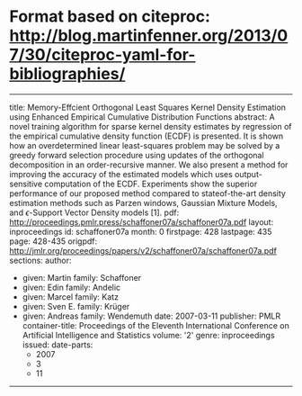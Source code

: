 # Format based on citeproc: http://blog.martinfenner.org/2013/07/30/citeproc-yaml-for-bibliographies/
---
title: Memory-Effcient Orthogonal Least Squares Kernel Density Estimation using Enhanced
  Empirical Cumulative Distribution Functions
abstract: A novel training algorithm for sparse kernel density estimates by regression
  of the empirical cumulative density function (ECDF) is presented. It is shown how
  an overdetermined linear least-squares problem may be solved by a greedy forward
  selection procedure using updates of the orthogonal decomposition in an order-recursive
  manner. We also present a method for improving the accuracy of the estimated models
  which uses output-sensitive computation of the ECDF. Experiments show the superior
  performance of our proposed method compared to stateof-the-art density estimation
  methods such as Parzen windows, Gaussian Mixture Models, and $\epsilon$-Support
  Vector Density models [1].
pdf: http://proceedings.pmlr.press/schaffoner07a/schaffoner07a.pdf
layout: inproceedings
id: schaffoner07a
month: 0
firstpage: 428
lastpage: 435
page: 428-435
origpdf: http://jmlr.org/proceedings/papers/v2/schaffoner07a/schaffoner07a.pdf
sections: 
author:
- given: Martin
  family: Schaffoner
- given: Edin
  family: Andelic
- given: Marcel
  family: Katz
- given: Sven E.
  family: Krüger
- given: Andreas
  family: Wendemuth
date: 2007-03-11
publisher: PMLR
container-title: Proceedings of the Eleventh International Conference on Artificial
  Intelligence and Statistics
volume: '2'
genre: inproceedings
issued:
  date-parts:
  - 2007
  - 3
  - 11
---
